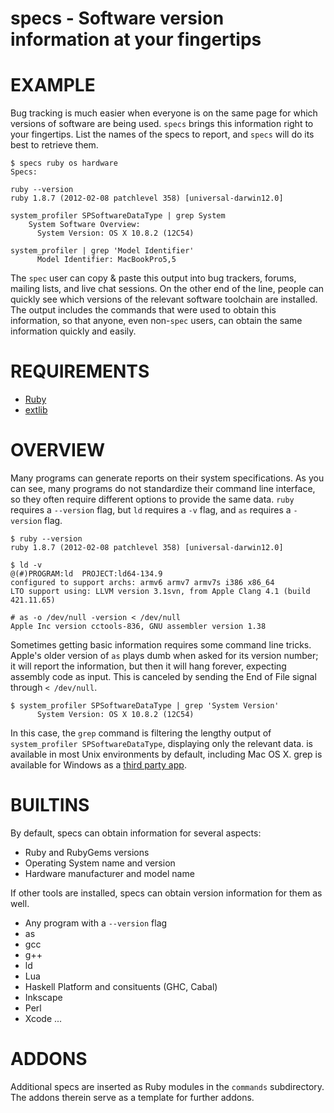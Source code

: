 # specs - Software version information at your fingertips

# EXAMPLE

Bug tracking is much easier when everyone is on the same page for which versions of software are being used. `specs` brings this information right to your fingertips. List the names of the specs to report, and `specs` will do its best to retrieve them.

	$ specs ruby os hardware
	Specs:

	ruby --version
	ruby 1.8.7 (2012-02-08 patchlevel 358) [universal-darwin12.0]

	system_profiler SPSoftwareDataType | grep System
	    System Software Overview:
	      System Version: OS X 10.8.2 (12C54)

	system_profiler | grep 'Model Identifier'
	      Model Identifier: MacBookPro5,5

The `spec` user can copy & paste this output into bug trackers, forums, mailing lists, and live chat sessions. On the other end of the line, people can quickly see which versions of the relevant software toolchain are installed. The output includes the commands that were used to obtain this information, so that anyone, even non-`spec` users, can obtain the same information quickly and easily.

# REQUIREMENTS

* [Ruby](http://www.ruby-lang.org/)
* [extlib](http://rubygems.org/gems/extlib)

# OVERVIEW

Many programs can generate reports on their system specifications. As you can see, many programs do not standardize their command line interface, so they often require different options to provide the same data. `ruby` requires a `--version` flag, but `ld` requires a `-v` flag, and `as` requires a `-version` flag.

	$ ruby --version
	ruby 1.8.7 (2012-02-08 patchlevel 358) [universal-darwin12.0]

	$ ld -v
	@(#)PROGRAM:ld  PROJECT:ld64-134.9
	configured to support archs: armv6 armv7 armv7s i386 x86_64
	LTO support using: LLVM version 3.1svn, from Apple Clang 4.1 (build 421.11.65)

	# as -o /dev/null -version < /dev/null
	Apple Inc version cctools-836, GNU assembler version 1.38

Sometimes getting basic information requires some command line tricks. Apple's older version of `as` plays dumb when asked for its version number; it will report the information, but then it will hang forever, expecting assembly code as input. This is canceled by sending the End of File signal through `< /dev/null`.

	$ system_profiler SPSoftwareDataType | grep 'System Version'
	      System Version: OS X 10.8.2 (12C54)

In this case, the `grep` command is filtering the lengthy output of `system_profiler SPSoftwareDataType`, displaying only the relevant data. is available in most Unix environments by default, including Mac OS X. grep is available for Windows as a [third party app](http://www.yellosoft.us/helpers#grep).

# BUILTINS

By default, specs can obtain information for several aspects:

* Ruby and RubyGems versions
* Operating System name and version
* Hardware manufacturer and model name

If other tools are installed, specs can obtain version information for them as well.

* Any program with a `--version` flag
* as
* gcc
* g++
* ld
* Lua
* Haskell Platform and consituents (GHC, Cabal)
* Inkscape
* Perl
* Xcode
...

# ADDONS

Additional specs are inserted as Ruby modules in the `commands` subdirectory. The addons therein serve as a template for further addons.
